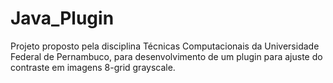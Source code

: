 # Java_Plugin
Projeto proposto pela disciplina Técnicas Computacionais da Universidade Federal de Pernambuco, para desenvolvimento de um plugin para ajuste do contraste em imagens 8-grid grayscale.
